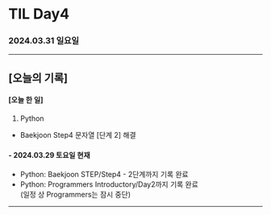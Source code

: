 # TIL Day4
### 2024.03.31 일요일

---

## [오늘의 기록]

#### [오늘 한 일]
1. Python
- Baekjoon Step4 문자열 [단계 2] 해결

#### - 2024.03.29 토요일 현재
- Python: Baekjoon STEP/Step4 - 2단계까지 기록 완료
- Python: Programmers Introductory/Day2까지 기록 완료  
(일정 상 Programmers는 잠시 중단)

---